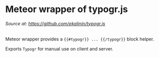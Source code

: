 # Meteor wrapper of typogr.js

###### Source at: https://github.com/ekalinin/typogr.js

Meteor wrapper provides a ```{{#typogr}} ... {{/typogr}}``` block helper.

Exports ```Typogr``` for manual use on client and server.
